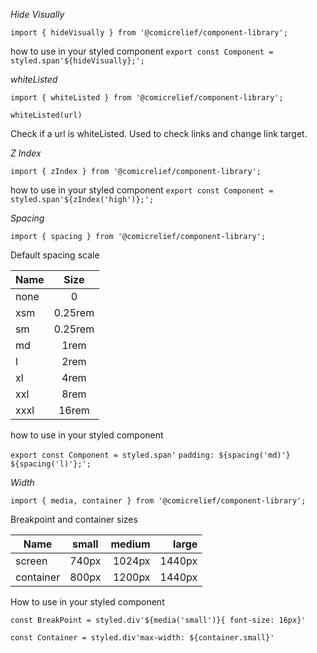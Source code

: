 _Hide Visually_

`import { hideVisually } from '@comicrelief/component-library';`

how to use in your styled component
`export const Component = styled.span'${hideVisually};';`

_whiteListed_

`import { whiteListed } from '@comicrelief/component-library';`

`whiteListed(url)`

Check if a url is whiteListed. Used to check links and change link target.

_Z Index_

`import { zIndex } from '@comicrelief/component-library';`

how to use in your styled component
`export const Component = styled.span'${zIndex('high')};';`

_Spacing_

`import { spacing } from '@comicrelief/component-library';`

Default spacing scale

| Name |  Size   |
| :--- | :-----: |
| none |    0    |
| xsm  | 0.25rem |
| sm   | 0.25rem |
| md   |  1rem   |
| l    |  2rem   |
| xl   |  4rem   |
| xxl  |  8rem   |
| xxxl |  16rem  |

how to use in your styled component

`export const Component = styled.span'`
`padding: ${spacing('md)'} ${spacing('l)'};';`

_Width_

`import { media, container } from '@comicrelief/component-library';`

 Breakpoint and container sizes
 

| Name   |      small      |  medium | large |
|----------|:-------------:|------:| ------:|
| screen   | 740px           | 1024px  |1440px    |
| container |   800px        | 1200px  |1440px    |

How to use in your styled component

`const BreakPoint = styled.div'${media('small')}{ font-size: 16px}'`

`const Container = styled.div'max-width: ${container.small}'`


